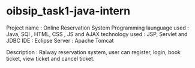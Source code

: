 # oibsip_task1-java-intern
Project name : Online Reservation System 
Programming launguage used : Java, SQl , HTML, CSS , JS and AJAX 
technology used : JSP, Servlet and JDBC
IDE : Eclipse 
Server : Apache Tomcat 

Description : Ralway reservation system, user can register, login,  book ticket, view ticket and cancel ticket.
